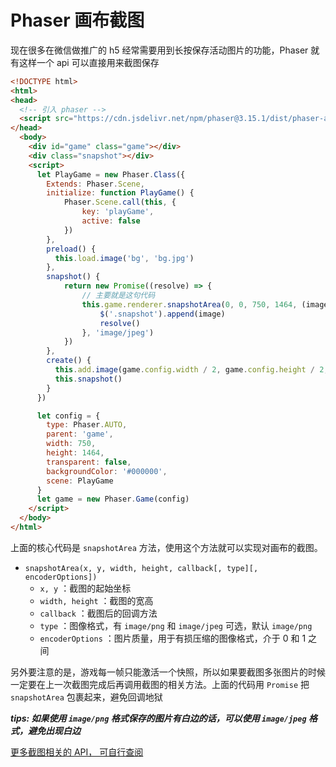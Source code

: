 # Phaser 画布截图

现在很多在微信做推广的 h5 经常需要用到长按保存活动图片的功能，Phaser 就有这样一个 api 可以直接用来截图保存

```html
<!DOCTYPE html>
<html>
<head>
  <!-- 引入 phaser -->
  <script src="https://cdn.jsdelivr.net/npm/phaser@3.15.1/dist/phaser-arcade-physics.min.js"></script>
</head>
  <body>
    <div id="game" class="game"></div>
    <div class="snapshot"></div>
    <script>
      let PlayGame = new Phaser.Class({
        Extends: Phaser.Scene,
        initialize: function PlayGame() {
            Phaser.Scene.call(this, {
                key: 'playGame',
                active: false
            })
        },
        preload() {
          this.load.image('bg', 'bg.jpg')
        },
        snapshot() {
            return new Promise((resolve) => {
                // 主要就是这句代码
                this.game.renderer.snapshotArea(0, 0, 750, 1464, (image) => {
                    $('.snapshot').append(image)
                    resolve()
                }, 'image/jpeg')
            })
        },
        create() {
          this.add.image(game.config.width / 2, game.config.height / 2, 'bg')
          this.snapshot()
        }
      })

      let config = {
        type: Phaser.AUTO,
        parent: 'game',
        width: 750,
        height: 1464,
        transparent: false,
        backgroundColor: '#000000',
        scene: PlayGame
      }
      let game = new Phaser.Game(config)
    </script>
  </body>
</html>
```

上面的核心代码是 `snapshotArea` 方法，使用这个方法就可以实现对画布的截图。

- `snapshotArea(x, y, width, height, callback[, type][, encoderOptions])`
  - `x, y` ：截图的起始坐标
  - `width, height` ：截图的宽高
  - `callback` ：截图后的回调方法
  - `type` ：图像格式，有 `image/png` 和 `image/jpeg` 可选，默认 `image/png`
  - `encoderOptions` ：图片质量，用于有损压缩的图像格式，介于 0 和 1 之间

另外要注意的是，游戏每一帧只能激活一个快照，所以如果要截图多张图片的时候一定要在上一次截图完成后再调用截图的相关方法。上面的代码用 `Promise` 把 `snapshotArea` 包裹起来，避免回调地狱

***tips: 如果使用 `image/png` 格式保存的图片有白边的话，可以使用 `image/jpeg` 格式，避免出现白边***

[更多截图相关的 API， 可自行查阅](https://photonstorm.github.io/phaser3-docs/Phaser.Renderer.Canvas.CanvasRenderer.html#snapshotCanvas__anchor)
